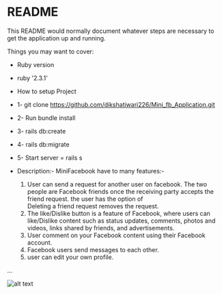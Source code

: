 # README


This README would normally document whatever steps are necessary to get the
application up and running.

Things you may want to cover:

* Ruby version
* ruby '2.3.1'

* How to setup Project
* 1- git clone https://github.com/dikshatiwari226/Mini_fb_Application.git
* 2- Run bundle install
* 3- rails db:create
* 4- rails db:migrate
* 5- Start server = rails s
  
* Description:-
    MiniFacebook have to many features:-

    1. User can send a request for another user on facebook. The two people are Facebook
        friends once the receiving party accepts the friend request. the user has the option of  
        Deleting a friend request removes the request.
    2. The like/Dislike button is a feature of Facebook, where users can like/Dislike content
        such as status updates, comments, photos and videos, links shared by friends, and 
        advertisements. 
    3. User comment on your Facebook content using their Facebook account.
    4. Facebook users send messages to each other.
    5. user can edit your own profile.


...

![alt text](https://image.shutterstock.com/image-photo/colorful-flower-on-dark-tropical-260nw-721703848.jpg)
